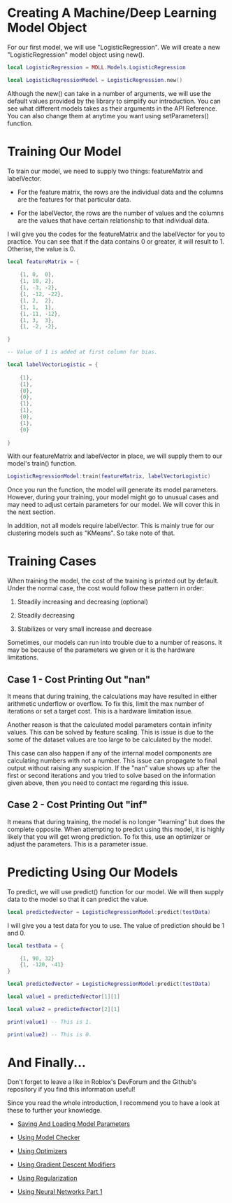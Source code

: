# Creating A Machine/Deep Learning Model Object

For our first model, we will use "LogisticRegression". We will create a new "LogisticRegression" model object using new(). 

```lua
local LogisticRegression = MDLL.Models.LogisticRegression

local LogisticRegressionModel = LogisticRegression.new()
```

Although the new() can take in a number of arguments, we will use the default values provided by the library to simplify our introduction. You can see what different models takes as their arguments in the API Reference. You can also change them at anytime you want using setParameters() function.

# Training Our Model

To train our model, we need to supply two things: featureMatrix and labelVector. 

* For the feature matrix, the rows are the individual data and the columns are the features for that particular data. 

* For the labelVector, the rows are the number of values and the columns are the values that have certain relationship to that individual data.

I will give you the codes for the featureMatrix and the labelVector for you to practice. You can see that if the data contains 0 or greater, it will result to 1. Otherise, the value is 0.

```lua
local featureMatrix = {
	
	{1, 0,  0},
	{1, 10, 2},
	{1, -3, -2},
	{1, -12, -22},
	{1, 2,  2},
	{1, 1,  1},
	{1,-11, -12},
	{1, 3,  3},
	{1, -2, -2},

}

-- Value of 1 is added at first column for bias.

local labelVectorLogistic = {
	
	{1},
	{1},
	{0},
	{0},
	{1},
	{1},
	{0},
	{1},
	{0}
	
}
```

With our featureMatrix and labelVector in place, we will supply them to our model's train() function.

```lua
LogisticRegressionModel:train(featureMatrix, labelVectorLogistic)
```

Once you run the function, the model will generate its model parameters. However, during your training, your model might go to unusual cases and may need to adjust certain parameters for our model. We will cover this in the next section.

In addition, not all models require labelVector. This is mainly true for our clustering models such as "KMeans". So take note of that.

# Training Cases

When training the model, the cost of the training is printed out by default. Under the normal case, the cost would follow these pattern in order:

1. Steadily increasing and decreasing (optional)

2. Steadily decreasing

3. Stabilizes or very small increase and decrease

Sometimes, our models can run into trouble due to a number of reasons. It may be because of the parameters we given or it is the hardware limitations.

## Case 1 - Cost Printing Out "nan"

It means that during training, the calculations may have resulted in either arithmetic underflow or overflow. To fix this, limit the max number of iterations or set a target cost. This is a hardware limitation issue.

Another reason is that the calculated model parameters contain infinity values. This can be solved by feature scaling. This is issue is due to the some of the dataset values are too large to be calculated by the model.

This case can also happen if any of the internal model components are calculating numbers with not a number. This issue can propagate to final output without raising any suspicion. If the "nan" value shows up after the first or second iterations and you tried to solve based on the information given above, then you need to contact me regarding this issue.

## Case 2 - Cost Printing Out "inf"

It means that during training, the model is no longer "learning" but does the complete opposite. When attempting to predict using this model, it is highly likely that you will get wrong prediction. To fix this, use an optimizer or adjust the parameters. This is a parameter issue.

# Predicting Using Our Models

To predict, we will use predict() function for our model. We will then supply data to the model so that it can predict the value.

```lua
local predictedVector = LogisticRegressionModel:predict(testData)
```

I will give you a test data for you to use. The value of prediction should be 1 and 0.

```lua
local testData = {

	{1, 90, 32}
	{1, -120, -41}
}

local predictedVector = LogisticRegressionModel:predict(testData)

local value1 = predictedVector[1][1]

local value2 = predictedVector[2][1]

print(value1) -- This is 1.

print(value2) -- This is 0.
```

# And Finally...

Don't forget to leave a like in Roblox's DevForum and the Github's repository if you find this information useful! 

Since you read the whole introduction, I recommend you to have a look at these to further your knowledge.

* [Saving And Loading Model Parameters](SavingAndLoadingModelParameters.md)

* [Using Model Checker](UsingModelChecker.md)

* [Using Optimizers](UsingOptimizers.md)

* [Using Gradient Descent Modifiers](UsingGradientDescentModifiers.md)

* [Using Regularization](UsingRegularization.md)

* [Using Neural Networks Part 1](UsingNeuralNetworksPart1.md)
